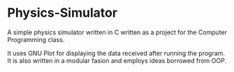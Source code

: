 # Physics-Simulator

A simple physics simulator written in C written as a project for the Computer Programming class.

It uses GNU Plot for displaying the data received after running the program. It is also written in a modular fasion and employs ideas borrowed from OOP.
